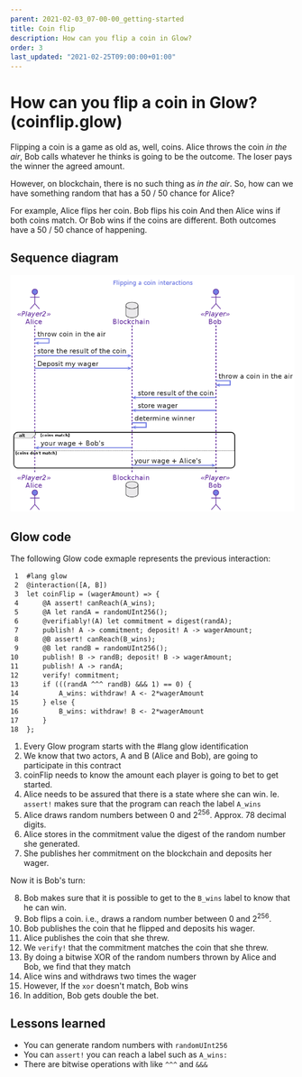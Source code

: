```yaml
---
parent: 2021-02-03_07-00-00_getting-started
title: Coin flip
description: How can you flip a coin in Glow?
order: 3
last_updated: "2021-02-25T09:00:00+01:00"
---
```

# How can you flip a coin in Glow? (coinflip.glow)

Flipping a coin is a game as old as, well, coins.
Alice throws the coin *in the air*,
Bob calls whatever he thinks is going to be the outcome.
The loser pays the winner the agreed amount.

However, on blockchain, there is no such thing as *in the air*.
So, how can we have something random that has a 50 / 50 chance for Alice?

For example, Alice flips her coin.
Bob flips his coin
And then Alice wins if both coins match.
Or Bob wins if the coins are different.
Both outcomes have a 50 / 50 chance of happening.


## Sequence diagram

![img](../article-images/2021-02-03_07-00-00_learning-glow-by-example/coinflip.png)


## Glow code

The following Glow code exmaple represents the previous interaction:

     1  #lang glow
     2  @interaction([A, B])
     3  let coinFlip = (wagerAmount) => {
     4      @A assert! canReach(A_wins);
     5      @A let randA = randomUInt256();
     6      @verifiably!(A) let commitment = digest(randA);
     7      publish! A -> commitment; deposit! A -> wagerAmount;
     8      @B assert! canReach(B_wins);
     9      @B let randB = randomUInt256();
    10      publish! B -> randB; deposit! B -> wagerAmount;
    11      publish! A -> randA;
    12      verify! commitment;
    13      if (((randA ^^^ randB) &&& 1) == 0) {
    14          A_wins: withdraw! A <- 2*wagerAmount
    15      } else {
    16          B_wins: withdraw! B <- 2*wagerAmount
    17      }
    18  };

1.  Every Glow program starts with the #lang glow identification
2.  We know that two actors, A and B (Alice and Bob), are going to participate in this contract
3.  coinFlip needs to know the amount each player is going to bet to get started.
4.  Alice needs to be assured that there is a state where she can win. Ie. `assert!` makes sure that the program can reach the label `A_wins`
5.  Alice draws random numbers between 0 and 2<sup>256</sup>. Approx. 78 decimal digits.
6.  Alice stores in the commitment value the digest of the random number she generated.
7.  She publishes her commitment on the blockchain and deposits her wager.

Now it is Bob's turn:

8.  Bob makes sure that it is possible to get to the `B_wins` label to know that he can win.
9.  Bob flips a coin. i.e., draws a random number between 0 and 2<sup>256</sup>.
10. Bob publishes the coin that he flipped and deposits his wager.
11. Alice publishes the coin that she threw.
12. We `verify!` that the commitment matches the coin that she threw.
13. By doing a bitwise XOR of the random numbers thrown by Alice and Bob, we find that they match
14. Alice wins and withdraws two times the wager
15. However, If the `xor` doesn't match, Bob wins
16. In addition, Bob gets double the bet.


## Lessons learned

-   You can generate random numbers with `randomUInt256`
-   You can `assert!` you can reach a label such as `A_wins:`
-   There are bitwise operations with like `^^^` and `&&&`
